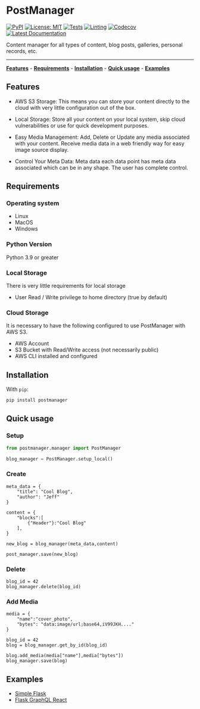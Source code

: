 # PostManager

[![PyPI](https://img.shields.io/pypi/v/postmanager.svg)](https://pypi.python.org/pypi/postmanager)
[![License: MIT](https://img.shields.io/badge/license-MIT-blue)](https://github.com/subaquatic-pierre/postmanager/blob/main/LICENSE)
[![Tests](https://github.com/subaquatic-pierre/postmanager/workflows/Tests/badge.svg)](https://github.com/subaquatic-pierre/postmanager/actions/workflows/1_tests.yml)
[![Linting](https://github.com/subaquatic-pierre/postmanager/workflows/Linting/badge.svg)](https://github.com/subaquatic-pierre/postmanager/actions/workflows/3_linting.yml)
[![Codecov](https://codecov.io/gh/subaquatic-pierre/postmanager/branch/main/graph/badge.svg?token=lQUanTQKRO)](https://codecov.io/gh/subaquatic-pierre/postmanager)
[![Latest Documentation](https://img.shields.io/badge/docs-latest-brightgreen)](https://subaquatic-pierre.github.io/postmanager)

Content manager for all types of content, blog posts, galleries, personal records, etc.

---

**[Features](#features)** - **[Requirements](#requirements)** - **[Installation](#installation)** - **[Quick usage](#quick-usage)** - **[Examples](#examples)**

## Features

- AWS S3 Storage: This means you can store your content directly to the cloud with very little configuration out of the box.

- Local Storage: Store all your content on your local system, skip cloud vulnerabilities or use for quick development purposes.

- Easy Media Management: Add, Delete or Update any media associated with your content. Receive media data in a web friendly way for easy image source display.

- Control Your Meta Data: Meta data each data point has meta data associated which can be in any shape. The user has complete control.

## Requirements

### Operating system

- Linux
- MacOS
- Windows

### Python Version

Python 3.9 or greater

### Local Storage

There is very little requirements for local storage

- User Read / Write privilege to home directory (true by default)

### Cloud Storage

It is necessary to have the following configured to use PostManager with AWS S3.

- AWS Account
- S3 Bucket with Read/Write access (not necessarily public)
- AWS CLI installed and configured

## Installation

With `pip`:

```bash
pip install postmanager
```

## Quick usage

### Setup

```python title="main.py"
from postmanager.manager import PostManager

blog_manager = PostManager.setup_local()

```

### Create

```
meta_data = {
    "title": "Cool Blog",
    "author": "Jeff"
}

content = {
    "blocks":[
        {"Header"}:"Cool Blog"
    ],
}

new_blog = blog_manager(meta_data,content)

post_manager.save(new_blog)
```

### Delete

```
blog_id = 42
blog_manager.delete(blog_id)
```

### Add Media

```
media = {
    "name":"cover_photo",
    "bytes": "data:image/url;base64,iV99JKH...."
}

blog_id = 42
blog = blog_manager.get_by_id(blog_id)

blog.add_media(media["name"],media["bytes"])
blog_manager.save(blog)
```

## Examples

- [Simple Flask](https://github.com/subaquatic-pierre/postmanager-flask-example)
- [Flask GraphQL React](https://github.com/subaquatic-pierre/postmanager-flask-example)
